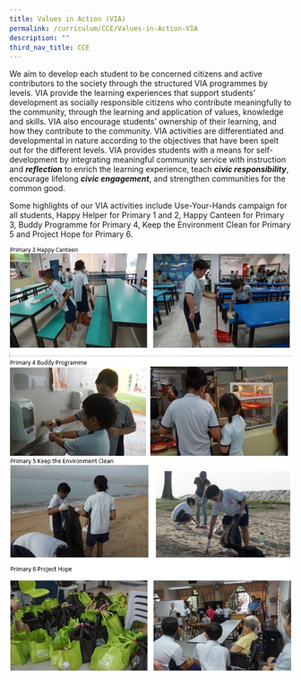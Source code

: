 ```yaml
---
title: Values in Action (VIA)
permalink: /curriculum/CCE/Values-in-Action-VIA
description: ""
third_nav_title: CCE
---
```

We aim to develop each student to be concerned citizens and active contributors to the society through the structured VIA programmes by levels. VIA provide the learning experiences that support students’ development as socially responsible citizens who contribute meaningfully to the community, through the learning and application of values, knowledge and skills. VIA also encourage students’ ownership of their learning, and how they contribute to the community. VIA activities are differentiated and developmental in nature according to the objectives that have been spelt out for the different levels. VIA provides students with a means for self-development by integrating meaningful community service with instruction and **_reflection_** to enrich the learning experience, teach **_civic responsibility_**, encourage lifelong **_civic engagement_**, and strengthen communities for the common good.

  

Some highlights of our VIA activities include Use-Your-Hands campaign for all students, Happy Helper for Primary 1 and 2, Happy Canteen for Primary 3, Buddy Programme for Primary 4, Keep the Environment Clean for Primary 5 and Project Hope for Primary 6.

![](/images/via%201.jpeg)
![](/images/via%202.jpeg)